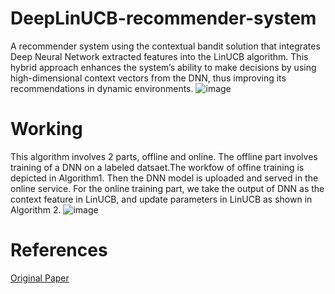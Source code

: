 # DeepLinUCB-recommender-system
A recommender system using the contextual bandit solution that integrates Deep Neural Network extracted features into the LinUCB algorithm. This hybrid approach enhances the system’s ability to make decisions by using high-dimensional context vectors from the DNN, thus improving its recommendations in dynamic environments.
![image](https://github.com/user-attachments/assets/1d795978-c74b-41cd-b0be-6be34faf752a)

# Working
This algorithm involves 2 parts, offline and online. The offline part involves training of a DNN on a labeled datsaet.The workfow of offine training is depicted in Algorithm1. Then the DNN model is uploaded and served in the online service. For the online training part, we take the output of DNN as the context feature in LinUCB, and update parameters in LinUCB as shown in Algorithm 2.
![image](https://github.com/user-attachments/assets/9d5dd19d-3f72-4341-9ad9-2ccb3148216f)

# References
[Original Paper](https://dl.acm.org/doi/pdf/10.1145/3543873.3587684)

